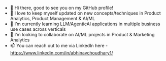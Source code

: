 - 👋 Hi there, good to see you on my GitHub profile!
- 👀 I love to keep myself updated on new concepts/techniques in Product Analytics, Product Management & AI/ML
- 🌱 I’m currently learning LLM/AgenticAI applications in multiple business use cases across verticals
- 💞️ I’m looking to collaborate on AI/ML projects in Product & Marketing Analytics
- 📫 You can reach out to me via LinkedIn here - https://www.linkedin.com/in/abhinavchoudhary1/

<!---
abhinav1024/abhinav1024 is a ✨ special ✨ repository because its `README.md` (this file) appears on your GitHub profile.
You can click the Preview link to take a look at your changes.
--->
